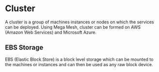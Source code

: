 # Cluster

A cluster is a group of machines instances or nodes on which the services can be deployed. Using Mega Mesh, cluster can be formed on AWS (Amazon Web Services) and Microsoft Azure. 

## EBS Storage

EBS (Elastic Block Store) is a block level storage which can be mounted to the machines or instances and can then be used as any raw block device.
